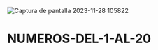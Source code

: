 ![Captura de pantalla 2023-11-28 105822](https://github.com/ElArteaga/NUMEROS-DEL-1-AL-20/assets/151809318/1a6c73a3-cfdc-4806-ac27-a90a67feb745)
# NUMEROS-DEL-1-AL-20
